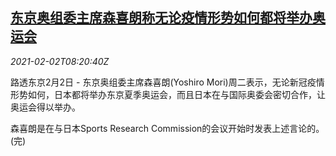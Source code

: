 <!--1612254196000-->
[东京奥组委主席森喜朗称无论疫情形势如何都将举办奥运会](https://cn.reuters.com/article/olympics-2020-japan-covid-0202-idCNKBS2A20TR)
------

<div><i>2021-02-02T08:20:40Z</i></div><p>路透东京2月2日 - 东京奥组委主席森喜朗(Yoshiro Mori)周二表示，无论新冠疫情形势如何，日本都将举办东京夏季奥运会，而且日本在与国际奥委会密切合作，让奥运会得以举办。</p><p>森喜朗是在与日本Sports Research Commission的会议开始时发表上述言论的。(完)</p>
